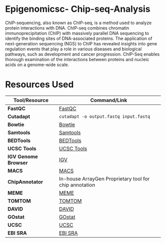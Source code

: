 # Epigenomicsc- Chip-seq-Analysis
ChIP-sequencing, also known as ChIP-seq, is a method used to analyze protein interactions with DNA. ChIP-seq combines chromatin immunoprecipitation (ChIP) with massively parallel DNA sequencing to identify the binding sites of DNA-associated proteins. The application of next-generation sequencing (NGS) to ChIP has revealed insights into gene regulation events that play a role in various diseases and biological pathways, such as development and cancer progression. ChIP-Seq enables thorough examination of the interactions between proteins and nucleic acids on a genome-wide scale.

# Resources Used

| Tool/Resource                       | Command/Link                                                                  |
|-------------------------------------|-------------------------------------------------------------------------------|
| **FastQC**                          | [FastQC](https://www.bioinformatics.babraham.ac.uk/projects/fastqc/)          |
| **Cutadapt**                        | `cutadapt -o output.fastq input.fastq`                                        |
| **Bowtie**                          | [Bowtie](http://bowtie-bio.sourceforge.net/index.shtml)                       |
| **Samtools**                        | [Samtools](http://samtools.sourceforge.net/)                                  |
| **BEDTools**                        | [BEDTools](http://code.google.com/p/bedtools/)                                |
| **UCSC Tools**                     | [UCSC Tools](http://hgdownload.cse.ucsc.edu/admin/exe/)                        |
| **IGV Genome Browser**              | [IGV](http://www.broadinstitute.org/igv/)                                     |
| **MACS**                            | [MACS](http://liulab.dfci.harvard.edu/MACS/index.html)                        |
| **ChipAnnotator**                  | In-house ArrayGen Proprietary tool for chip annotation                         |
| **MEME**                            | [MEME](http://meme.sdsc.edu/meme/cgi-bin/meme.cgi)                            |
| **TOMTOM**                          | [TOMTOM](http://meme.sdsc.edu/meme/cgi-bin/tomtom.cgi)                        |
| **DAVID**                           | [DAVID](http://david.abcc.ncifcrf.gov)                                        |
| **GOstat**                          | [GOstat](http://meme.sdsc.edu/meme/cgi-bin/tomtom.cgi)                        |
| **UCSC**                            | [UCSC](https://genome.ucsc.edu/)                                              |
| **EBI SRA**                         | [EBI SRA](http://www.ebi.ac.uk/arrayexpress/experiments/)                     |

